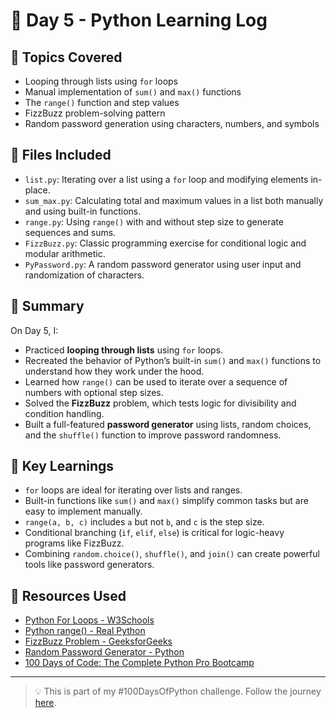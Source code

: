 # 📅 Day 5 - Python Learning Log

## 🧠 Topics Covered
- Looping through lists using `for` loops
- Manual implementation of `sum()` and `max()` functions
- The `range()` function and step values
- FizzBuzz problem-solving pattern
- Random password generation using characters, numbers, and symbols

## 📂 Files Included
- `list.py`: Iterating over a list using a `for` loop and modifying elements in-place.
- `sum_max.py`: Calculating total and maximum values in a list both manually and using built-in functions.
- `range.py`: Using `range()` with and without step size to generate sequences and sums.
- `FizzBuzz.py`: Classic programming exercise for conditional logic and modular arithmetic.
- `PyPassword.py`: A random password generator using user input and randomization of characters.

## 📝 Summary
On Day 5, I:
- Practiced **looping through lists** using `for` loops.
- Recreated the behavior of Python’s built-in `sum()` and `max()` functions to understand how they work under the hood.
- Learned how `range()` can be used to iterate over a sequence of numbers with optional step sizes.
- Solved the **FizzBuzz** problem, which tests logic for divisibility and condition handling.
- Built a full-featured **password generator** using lists, random choices, and the `shuffle()` function to improve password randomness.

## 🚀 Key Learnings
- `for` loops are ideal for iterating over lists and ranges.
- Built-in functions like `sum()` and `max()` simplify common tasks but are easy to implement manually.
- `range(a, b, c)` includes `a` but not `b`, and `c` is the step size.
- Conditional branching (`if`, `elif`, `else`) is critical for logic-heavy programs like FizzBuzz.
- Combining `random.choice()`, `shuffle()`, and `join()` can create powerful tools like password generators.

## 🔗 Resources Used
- [Python For Loops - W3Schools](https://www.w3schools.com/python/python_for_loops.asp)
- [Python range() - Real Python](https://realpython.com/python-range/)
- [FizzBuzz Problem - GeeksforGeeks](https://www.geeksforgeeks.org/fizz-buzz/)
- [Random Password Generator - Python](https://www.w3schools.com/python/ref_random_shuffle.asp)
- [100 Days of Code: The Complete Python Pro Bootcamp](https://www.udemy.com/course/100-days-of-code/)

---

> 💡 This is part of my #100DaysOfPython challenge. Follow the journey [here](https://github.com/Pushp11721/100DaysOfPython-LearnAlong).
